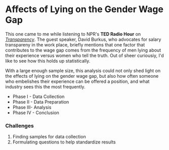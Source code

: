 # Affects of Lying on the Gender Wage Gap

This one came to me while listening to NPR's **TED Radio Hour** on [*Transparency*](https://www.npr.org/programs/ted-radio-hour/567499335/transparency). The guest speaker, David Burkus, who advocates for salary transpareny in the work place, briefly mentions that one factor that contributes to the wage gap comes from the frequency of men lying about their experience versus women who tell the truth. Out of sheer curiousiy, I'd like to see how this holds up statistically.

With a large enough sample size, this analysis could not only shed light on the effects of lying on the gender wage gap, but also how often someone who embelishes their experience can be offered a position, and what industry sees this the most frequently.

- Phase I - Data Collection
- Phase II - Data Preparation
- Phase III- Analysis
- Phase IV - Conclusion

### Challenges

1. Finding samples for data collection
2. Formulating questions to help standardize results


